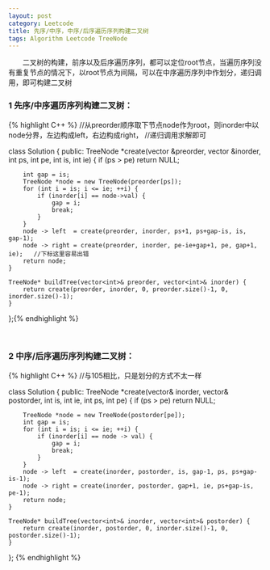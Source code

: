 ```yaml
---
layout: post
category: Leetcode
title: 先序/中序，中序/后序遍历序列构建二叉树  
tags: Algorithm Leetcode TreeNode
---
```



&emsp;&emsp;二叉树的构建，前序以及后序遍历序列，都可以定位root节点，当遍历序列没有重复节点的情况下，以root节点为间隔，可以在中序遍历序列中作划分，递归调用，即可构建二叉树

<!--more-->

### 1 先序/中序遍历序列构建二叉树：

{% highlight C++ %}
//从preorder顺序取下节点node作为root，则inorder中以node分界，左边构成left，右边构成right，
 //递归调用求解即可
 
class Solution {
public:
    TreeNode *create(vector<int> &preorder, vector<int> &inorder, int ps, int pe, int is, int ie) {
        if (ps > pe)
            return NULL;
        
        int gap = is;
        TreeNode *node = new TreeNode(preorder[ps]);
        for (int i = is; i <= ie; ++i) {
            if (inorder[i] == node->val) {
                gap = i;    
                break;
            }
        }
        node -> left  = create(preorder, inorder, ps+1, ps+gap-is, is, gap-1);
        node -> right = create(preorder, inorder, pe-ie+gap+1, pe, gap+1, ie);   //下标这里容易出错
        return node;
    }

    TreeNode* buildTree(vector<int>& preorder, vector<int>& inorder) {
        return create(preorder, inorder, 0, preorder.size()-1, 0, inorder.size()-1);
    }
};{% endhighlight %}

<br />

### 2 中序/后序遍历序列构建二叉树：

{% highlight C++ %}
//与105相比，只是划分的方式不太一样
 
class Solution {
public:
    TreeNode *create(vector<int>& inorder, vector<int>& postorder, int is, int ie, int ps, int pe) {
        if (ps > pe)
            return NULL;
        
        TreeNode *node = new TreeNode(postorder[pe]);
        int gap = is;
        for (int i = is; i <= ie; ++i) {
            if (inorder[i] == node -> val) {
                gap = i;    
                break;
            }
        }
        node -> left  = create(inorder, postorder, is, gap-1, ps, ps+gap-is-1);
        node -> right = create(inorder, postorder, gap+1, ie, ps+gap-is, pe-1);
        return node;
    }

    TreeNode* buildTree(vector<int>& inorder, vector<int>& postorder) {
        return create(inorder, postorder, 0, inorder.size()-1, 0, postorder.size()-1);
    }
};
{% endhighlight %}